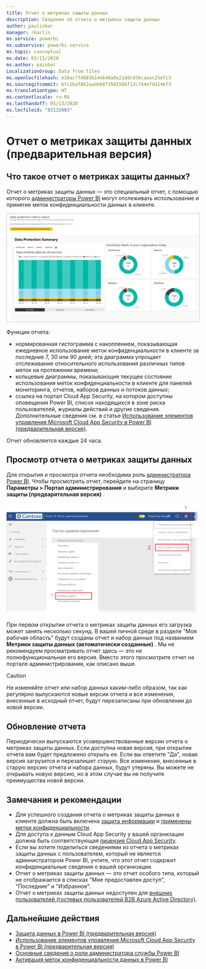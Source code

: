 ```yaml
---
title: Отчет о метриках защиты данных
description: Сведения об отчете о метриках защиты данных
author: paulinbar
manager: rkarlin
ms.service: powerbi
ms.subservice: powerbi-service
ms.topic: conceptual
ms.date: 03/11/2020
ms.author: painbar
LocalizationGroup: Data from files
ms.openlocfilehash: e16acffd683b14eb48a6e21ddc456caeac25efc3
ms.sourcegitcommit: bfc2baf862aade6873501566f13c744efdd146f3
ms.translationtype: HT
ms.contentlocale: ru-RU
ms.lasthandoff: 05/13/2020
ms.locfileid: "83132003"
---
```

# <a name="data-protection-metrics-report-preview"></a>Отчет о метриках защиты данных (предварительная версия)

## <a name="what-is-the-data-protection-metrics-report"></a>Что такое отчет о метриках защиты данных?
Отчет о метриках защиты данных — это специальный отчет, с помощью которого [администраторы Power BI](../admin/service-admin-role.md) могут отслеживать использование и принятие меток конфиденциальности данных в клиенте.

![Отчет о метриках защиты данных](./media/service-security-data-protection-metrics-report/protection-metrics-seven-days-1.png)
 
Функции отчета:
* нормированная гистограмма с накоплением, показывающая ежедневное использование меток конфиденциальности в клиенте за последние 7, 30 или 90 дней; эта диаграмма упрощает отслеживание относительного использования различных типов меток на протяжении времени;
* кольцевые диаграммы, показывающие текущее состояние использования меток конфиденциальности в клиенте для панелей мониторинга, отчетов, наборов данных и потоков данных;
* ссылка на портал Cloud App Security, на котором доступны оповещения Power BI, список находящихся в зоне риска пользователей, журналы действий и другие сведения. Дополнительные сведения см. в статье [Использование элементов управления Microsoft Cloud App Security в Power BI (предварительная версия)](./service-security-using-microsoft-cloud-app-security-controls.md).

Отчет обновляется каждые 24 часа.

## <a name="viewing-the-data-protection-metrics-report"></a>Просмотр отчета о метриках защиты данных

Для открытия и просмотра отчета необходима роль [администратора Power BI](../admin/service-admin-role.md).
Чтобы просмотреть отчет, перейдите на страницу **Параметры > Портал администрирования** и выберите **Метрики защиты (предварительная версия)** .

![метрики защиты на портале администрирования](./media/service-security-data-protection-metrics-report/protection-metrics-admin-portal.png)
 
 
При первом открытии отчета о метриках защиты данных его загрузка может занять несколько секунд. В вашей личной среде в разделе "Моя рабочая область" будут созданы отчет и набор данных под названием **Метрики защиты данных (автоматически созданные)** . Мы не рекомендуем просматривать отчет здесь — это не полнофункциональная его версия. Вместо этого просмотрите отчет на портале администрирования, как описано выше.

> [!CAUTION]
> Не изменяйте отчет или набор данных каким-либо образом, так как регулярно выпускаются новые версии отчета и все изменения, внесенные в исходный отчет, будут перезаписаны при обновлении до новой версии.

## <a name="report-updates"></a>Обновление отчета

Периодически выпускаются усовершенствованные версии отчета о метриках защиты данных. Если доступна новая версия, при открытии отчета вам будет предложено открыть ее. Если вы ответите "Да", новая версия загрузится и перезапишет старую. Все изменения, внесенные в старую версию отчета и набора данных, будут утеряны. Вы можете не открывать новую версию, но в этом случае вы не получите преимущества новой версии. 
## <a name="notes-and-considerations"></a>Замечания и рекомендации
* Для успешного создания отчета о метриках защиты данных в клиенте должна быть включена [защита информации](./service-security-enable-data-sensitivity-labels.md) и [применены метки конфиденциальности](../collaborate-share/service-security-apply-data-sensitivity-labels.md). 
* Для доступа к данным Cloud App Security у вашей организации должна быть соответствующая [лицензия Cloud App Security](https://docs.microsoft.com/power-bi/admin/service-security-using-microsoft-cloud-app-security-controls#microsoft-cloud-app-security-licensing).
* Если вы хотите поделиться сведениями из отчета о метриках защиты данных с пользователем, который не является администратором Power BI, учтите, что этот отчет содержит конфиденциальные сведения о вашей организации.
* Отчет о метриках защиты данных — это отчет особого типа, который не отображается в списках "Мне предоставлен доступ", "Последние" и "Избранное".
* Отчет о метриках защиты данных недоступен для [внешних пользователей (гостевых пользователей B2B Azure Active Directory)](../admin/service-admin-azure-ad-b2b.md).
## <a name="next-steps"></a>Дальнейшие действия
* [Защита данных в Power BI (предварительная версия)](./service-security-data-protection-overview.md)
* [Использование элементов управления Microsoft Cloud App Security в Power BI (предварительная версия)](./service-security-using-microsoft-cloud-app-security-controls.md)
* [Основные сведения о роли администратора службы Power BI](../admin/service-admin-role.md)
* [Активация меток конфиденциальности данных в Power BI](./service-security-enable-data-sensitivity-labels.md)